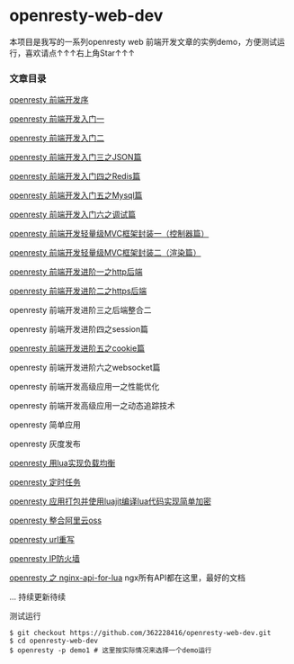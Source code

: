# openresty-web-dev

本项目是我写的一系列openresty web 前端开发文章的实例demo，方便测试运行，喜欢请点↑↑↑右上角Star↑↑↑
### 文章目录

[openresty 前端开发序](http://blog.csdn.net/qq362228416/article/details/53537103)

[openresty 前端开发入门一](https://github.com/362228416/openresty-web-dev/tree/master/demo1)

[openresty 前端开发入门二](https://github.com/362228416/openresty-web-dev/tree/master/demo2)

[openresty 前端开发入门三之JSON篇](https://github.com/362228416/openresty-web-dev/tree/master/demo3)

[openresty 前端开发入门四之Redis篇](https://github.com/362228416/openresty-web-dev/tree/master/demo4)

[openresty 前端开发入门五之Mysql篇](https://github.com/362228416/openresty-web-dev/tree/master/demo5)

[openresty 前端开发入门六之调试篇](https://github.com/362228416/openresty-web-dev/tree/master/demo6)

[openresty 前端开发轻量级MVC框架封装一（控制器篇）](https://github.com/362228416/openresty-web-dev/tree/master/demo8)

[openresty 前端开发轻量级MVC框架封装二（渲染篇）](https://github.com/362228416/openresty-web-dev/tree/master/demo9)

[openresty 前端开发进阶一之http后端](https://github.com/362228416/openresty-web-dev/tree/master/demo7)

[openresty 前端开发进阶二之https后端](https://github.com/362228416/openresty-web-dev/tree/master/demo13)

openresty 前端开发进阶三之后端整合二

openresty 前端开发进阶四之session篇

[openresty 前端开发进阶五之cookie篇](https://github.com/362228416/openresty-web-dev/tree/master/demo12)

openresty 前端开发进阶六之websocket篇

openresty 前端开发高级应用一之性能优化

openresty 前端开发高级应用一之动态追踪技术

openresty 简单应用

openresty 灰度发布

[openresty 用lua实现负载均衡](https://github.com/362228416/openresty-web-dev/tree/master/demo15)

[openresty 定时任务](https://github.com/362228416/openresty-web-dev/tree/master/demo14)

[openresty 应用打包并使用luajit编译lua代码实现简单加密](https://my.oschina.net/362228416/blog/846741)

[openresty 整合阿里云oss](https://github.com/362228416/lua-resty-oss)

[openresty url重写](https://github.com/362228416/openresty-web-dev/tree/master/demo10)

[openresty IP防火墙](https://github.com/362228416/openresty-web-dev/tree/master/demo11)

[openresty 之 nginx-api-for-lua](https://github.com/openresty/lua-nginx-module#nginx-api-for-lua) ngx所有API都在这里，最好的文档

... 持续更新待续

测试运行

```
$ git checkout https://github.com/362228416/openresty-web-dev.git
$ cd openresty-web-dev
$ openresty -p demo1 # 这里按实际情况来选择一个demo运行
```
